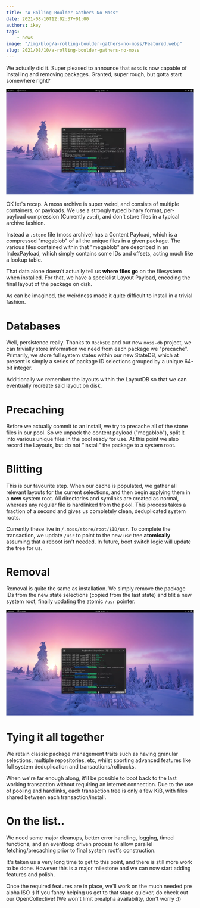 ```yaml
---
title: "A Rolling Boulder Gathers No Moss"
date: 2021-08-10T12:02:37+01:00
authors: ikey
tags:
    - news
image: "/img/blog/a-rolling-boulder-gathers-no-moss/Featured.webp"
slug: 2021/08/10/a-rolling-boulder-gathers-no-moss
---
```


We actually did it. Super pleased to announce that `moss` is now capable
of installing and removing packages. Granted, super rough, but gotta start
somewhere right?

<!--truncate-->

![Transactional system roots + installation to disk](/img/blog/a-rolling-boulder-gathers-no-moss/Featured.webp)

OK let's recap. A moss archive is super weird, and consists of multiple
containers, or payloads. We use a strongly typed binary format, per-payload
compression (Currently `zstd`), and don't store files in a typical archive
fashion.

Instead a `.stone` file (moss archive) has a Content Payload, which is
a compressed "megablob" of all the unique files in a given package. The
various files contained within that "megablob" are described in an IndexPayload,
which simply contains some IDs and offsets, acting much like a lookup table.

That data alone doesn't actually tell us **where files go** on the filesystem
when installed. For that, we have a specialist Layout Payload, encoding the
final layout of the package on disk.

As can be imagined, the weirdness made it quite difficult to install in
a trivial fashion.

# Databases

Well, persistence really. Thanks to `RocksDB` and our new `moss-db` project,
we can trivially store information we need from each package we "precache".
Primarily, we store full system states within our new StateDB, which at
present is simply a series of package ID selections grouped by a unique
64-bit integer.

Additionally we remember the layouts within the LayoutDB so that we can
eventually recreate said layout on disk.

# Precaching

Before we actually commit to an install, we try to precache all of the stone
files in our pool. So we unpack the content payload ("megablob"), split it
into various unique files in the pool ready for use. At this point we also
record the Layouts, but do not "install" the package to a system root.

# Blitting

This is our favourite step. When our cache is populated, we gather all
relevant layouts for the current selections, and then begin applying them
in a **new** system root. All directories and symlinks are created as normal,
whereas any regular file is hardlinked from the pool. This process takes a
fraction of a second and gives us completely clean, deduplicated system roots.

Currently these live in `/.moss/store/root/$ID/usr`. To complete the transaction,
we update `/usr` to point to the new `usr` tree **atomically** assuming that
a reboot isn't needed. In future, boot switch logic will update the tree for us.

# Removal

Removal is quite the same as installation. We simply remove the package IDs
from the new state selections (copied from the last state) and blit a new
system root, finally updating the atomic `/usr` pointer.

![Removal](/img/blog/a-rolling-boulder-gathers-no-moss/Removal.webp "Removal of packages with moss. Everything is a transaction")

# Tying it all together

We retain classic package management traits such as having granular selections,
multiple repositories, etc, whilst sporting advanced features like full system
deduplication and transactions/rollbacks.

When we're far enough along, it'll be possible to boot back to the last working
transaction without requiring an internet connection. Due to the use of pooling
and hardlinks, each transaction tree is only a few KiB, with files shared between
each transaction/install.

# On the list..

We need some major cleanups, better error handling, logging, timed functions,
and an eventloop driven process to allow parallel fetching/precaching prior
to final system rootfs construction.

It's taken us a very long time to get to this point, and there is still more
work to be done. However this is a major milestone and we can now start
adding features and polish.

Once the required features are in place, we'll work on the much needed
pre alpha ISO :) If you fancy helping us get to that stage quicker, do
check out our OpenCollective! (We won't limit prealpha availability,
don't worry :))